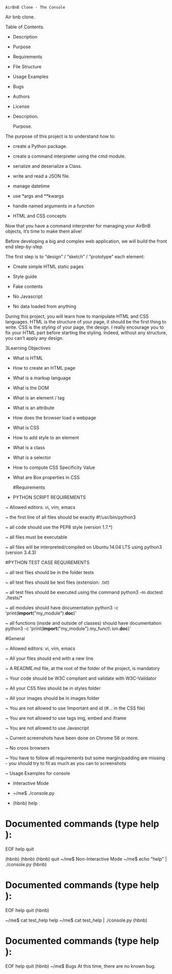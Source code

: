     AirBnB Clone - The Console


Air bnb clone.


   Table of Contents.

- Description

- Purpose

- Requirements

- File Structure

- Usage Examples

- Bugs

- Authors

- License

- Description.



   Purpose.

The purpose of this project is to understand how to:


- create a Python package.

- create a command interpreter using the cmd module.

- serialize and deserialize a Class.

- write and read a JSON file.

- manage datetime

- use *args and **kwargs

- handle named arguments in a function

- HTML and CSS concepts

Now that you have a command interpreter for managing your AirBnB objects, it’s time to make them alive!


Before developing a big and complex web application, we will build the front end step-by-step.


The first step is to “design” / “sketch” / “prototype” each element:


- Create simple HTML static pages

- Style guide

- Fake contents

- No Javascript

- No data loaded from anything

During this project, you will learn how to manipulate HTML and CSS languages. HTML is the structure of your page, it should be the first thing to write. CSS is the styling of your page, the design. I really encourage you to fix your HTML part before starting the styling. Indeed, without any structure, you can’t apply any design.

3Learning Objectives

- What is HTML

- How to create an HTML page

- What is a markup language

- What is the DOM

- What is an element / tag

- What is an attribute

- How does the browser load a webpage

- What is CSS

- How to add style to an element

- What is a class

- What is a selector

- How to compute CSS Specificity Value

- What are Box properties in CSS

     #Requirements

- PYTHON SCRIPT REQUIREMENTS

~ Allowed editors: vi, vim, emacs

~ the first line of all files should be exactly #!/usr/bin/python3

~ all code should use the PEP8 style (version 1.7.*)

~ all files must be executable

~ all files will be interpreted/compiled on Ubuntu 14.04 LTS using python3 (version 3.4.3)

#PYTHON TEST CASE REQUIREMENTS

~ all test files should be in the folder tests

~ all test files should be text files (extension: .txt)

~ all test files should be executed using the command python3 -m doctest ./tests/*

~ all modules should have documentation python3 -c 'print(__import__("my_module").__doc__)'

~ all functions (inside and outside of classes) should have documentation python3 -c 'print(__import__("my_module").my_funct\ ion.__doc__)'

#General

~ Allowed editors: vi, vim, emacs

~ All your files should end with a new line

~ A README.md file, at the root of the folder of the project, is mandatory

~ Your code should be W3C compliant and validate with W3C-Validator

~ All your CSS files should be in styles folder

~ All your images should be in images folder

~ You are not allowed to use !important and id (#... in the CSS file)

~ You are not allowed to use tags img, embed and iframe

~ You are not allowed to use Javascript

~ Current screenshots have been done on Chrome 56 or more.

~ No cross browsers

~ You have to follow all requirements but some margin/padding are missing - you should try to fit as much as you can to screenshots

~ Usage Examples for console

* Interactive Mode

* ~/me$ ./console.py

* (hbnb) help


Documented commands (type help <topic>):
========================================
EOF  help  quit

(hbnb)
(hbnb)
(hbnb) quit
~/me$
Non-Interactive Mode
~/me$ echo "help" | ./console.py
(hbnb)

Documented commands (type help <topic>):
========================================
EOF  help  quit
(hbnb)

~/me$ cat test_help
help
~/me$ cat test_help | ./console.py
(hbnb)

Documented commands (type help <topic>):
========================================
EOF  help  quit
(hbnb)
~/me$
Bugs
At this time, there are no known bug.
